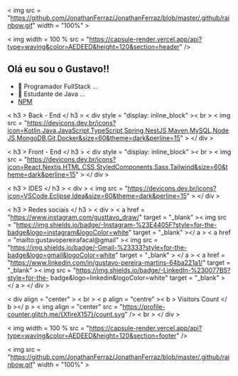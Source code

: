 < img src = "https://github.com/JonathanFerraz/JonathanFerraz/blob/master/.github/rainbow.gif" width = "100%" >

< img width = 100 % src = "https://capsule-render.vercel.app/api?type=waving&color=AEDEED&height=120&section=header" />

## Olá eu sou o Gustavo!!

- 🔭 Programador FullStack ...
- 🌱 Estudante de Java ...
- <a href="https://www.npmjs.com/settings/gustavojx/packages">NPM</a>

< h3 > Back - End </ h3 >
< div style = "display: inline_block" >< br >
  < img src = "https://devicons.dev.br/icons?icon=Kotlin,Java,JavaScript,TypeScript,Spring,NestJS,Maven,MySQL,NodeJS,MongoDB,Git,Docker&size=60&theme=dark&perline=15" >
</ div >

< h3 > Front - End </ h3 >
< div style = "display: inline_block" >< br >
  < img src = "https://devicons.dev.br/icons?icon=React,Nextjs,HTML,CSS,StyledComponents,Sass,Tailwind&size=60&theme=dark&perline=15" >
</ div >

< h3 > IDES </ h3 >
< div >
  < img src = "https://devicons.dev.br/icons?icon=VSCode,Eclipse,Idea&size=60&theme=dark&perline=15" >
</ div >

< h3 > Redes sociais </ h3 >
< div >
  < a href = "https://www.instagram.com/gusttavo_draw/" target = "_blank" >< img src = "https://img.shields.io/badge/-Instagram-%23E4405F?style=for-the-badge&logo=instagram&logoColor=white"  target = "_blank" ></ a >
  < a href = "mailto:gustavopereirafacal@gmail" >< img src = "https://img.shields.io/badge/-Gmail-%23333?style=for-the-badge&logo=gmail&logoColor=white" target = "_blank" >     </ a >
  < a href = "https://www.linkedin.com/in/gustavo-pereira-martins-64ba221a1/" target = "_blank" >< img src = "https://img.shields.io/badge/-LinkedIn-%230077B5?style=for-the-    badge&logo=linkedin&logoColor=white" target = "_blank" >
  </ a >
</ div >

  < div align = "center" >
    < br >
      < p align = "centre" >< b > Visitors Count </ b ></ p >
      < img align = "center" src = "https://profile-counter.glitch.me/{XfireX157}/count.svg" />
    < br >
  </ div >


< img width = 100 % src = "https://capsule-render.vercel.app/api?type=waving&color=AEDEED&height=120&section=footer" />

< img src = "https://github.com/JonathanFerraz/JonathanFerraz/blob/master/.github/rainbow.gif" width = "100%" >
